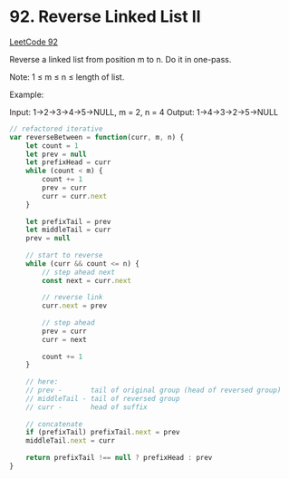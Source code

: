 # 92. Reverse Linked List II

[LeetCode 92](https://leetcode.com/problems/reverse-linked-list-ii/)


Reverse a linked list from position m to n. Do it in one-pass.

Note: 1 ≤ m ≤ n ≤ length of list.

Example:

Input: 1->2->3->4->5->NULL, m = 2, n = 4
Output: 1->4->3->2->5->NULL


```JavaScript
// refactored iterative
var reverseBetween = function(curr, m, n) {
    let count = 1
    let prev = null
    let prefixHead = curr
    while (count < m) {
        count += 1
        prev = curr
        curr = curr.next
    }
    
    let prefixTail = prev
    let middleTail = curr
    prev = null
    
    // start to reverse
    while (curr && count <= n) {
        // step ahead next
        const next = curr.next
        
        // reverse link
        curr.next = prev
        
        // step ahead
        prev = curr
        curr = next
        
        count += 1
    }
    
    // here: 
    // prev -       tail of original group (head of reversed group)
    // middleTail - tail of reversed group
    // curr -       head of suffix
    
    // concatenate
    if (prefixTail) prefixTail.next = prev
    middleTail.next = curr
    
    return prefixTail !== null ? prefixHead : prev
}
```

